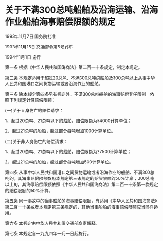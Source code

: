 # 关于不满300总吨船舶及沿海运输、沿海作业船舶海事赔偿限额的规定

1993年11月7日 国务院批准　

1993年11月15日 交通部令第5号发布　

1994年1月1日 施行

第一条 根据《中华人民共和国海商法》第二百一十条规定，制定本规定。

第二条 本规定适用于超过20总吨、不满300总吨的船舶及300总吨以上从事中华人民共和国港口之间货物运输或者沿海作业的船舶。

第三条 除本规定第四条另有规定外，不满300总吨船舶的海事赔偿责任限制，依照下列规定计算赔偿限额：

(一)关于人身伤亡的赔偿请求：

1、超过20总吨、21总吨以下的船舶，赔偿限额为54000计算单位；

2、超过21总吨的船舶，超过部分每吨增加1000计算单位。

(二)关于非人身伤亡的赔偿请求：

1、超过20总吨、21总吨以下的船舶，赔偿限额为27500计算单位；

2、超过21总吨的船舶，超过部分每吨增加500计算单位。

第四条 从事中华人民共和国港口之间货物运输或者沿海作业的船舶，不满300总吨的，其海事赔偿限额依照本规定第三条规定的赔偿限额的50%计算；300总吨以上的，其海事赔偿限额依照《中华人民共和国海商法》第二百一十条第一款规定的赔偿限额的50%计算。

第五条 同一事故中的当事船舶的海事赔偿限额，有适用《中华人民共和国海商法》第二百一十条或者本规定第三条规定的，其他当事船舶的海事赔偿限额应当同样适用。

第六条 本规定由中华人民共和国交通部负责解释。

第七条 本规定自一九九四年一月一日起施行。
